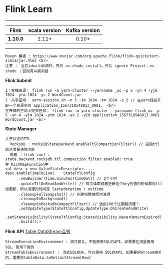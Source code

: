 # Flink Learn
---
|   Flink                 | scala version      |Kafka version   |
|:------------------:|:------------------:|:------------------:|
| **1.10.0**    | 2.11+             | 0.10+               |
---
```
Maven 模板 : https://www.mvnjar.com/org.apache.flink/flink-quickstart-scala/jar.html <br>
注意 ： 当在idea上调试时，先将 es-shade install。然后 ignore Project：es-shade ；否则有冲突问题
```
**Flink Submit**
```
1：单独资源： flink run -m yarn-cluster --yarnname _wc -p 5 -yn 4 -yjm 1024 -ytm 1024 -ys 2 WordCount.jar
2：共享空间： yarn-session.sh -n 5 -jm 1024 -tm 1024 -s 2 // 在yarn提前开辟一个资源空间 application_1567318548013_0001。 <br>
在开辟的空间上提交任务： flink run -m yarn-cluster --yarnname flink_wc -p 5 -yn 4 -yjm 1024 -ytm 1024 -ys 2 -yid application_1567318548013_0001 WordCount.jar <br>
```
**State Manager**
```
关于状态的TTL
  RocksDB ：rocksDBStateBackend.enableTtlCompactionFilter() // 启用ttl后台增量清除功能
  或者 ：flink-conf :  state.backend.rocksdb.ttl.compaction.filter.enabled: true
在 RichMapFunction中
val desc = new ValueStateDescriptor.....
desc.enableTimeToLive(    StateTtlConfig
      .newBuilder(Time.minutes(timeOut)) // 2个小时
      .updateTtlOnReadAndWrite() // 每次读取或者更新这个key的值的时候都对ttl做更新，所以清理的时间是 lastpdatetime + outtime
      .cleanupFullSnapshot() // 创建完整快照时清理
      .cleanupInBackground()
      .cleanupInRocksdbCompactFilter() // 达到100个过期就清理？
      .setUpdateType(StateTtlConfig.UpdateType.OnCreateAndWrite)
      .setStateVisibility(StateTtlConfig.StateVisibility.NeverReturnExpired)
      .build();)
```
**Flink API**
[Table DataStream互转](https://ci.apache.org/projects/flink/flink-docs-stable/dev/table/common.html#convert-a-datastream-or-dataset-into-a-table)
```
StreamExecutionEnvironment : 流式相关。不能使用SQL的API。如果要在流里面用SQL，使用下面的
StreamTableEnvironment ： 流式SQL相关。可以使用 SQL的API。如果要用Stream相关的，需要将tableData.toRetractStream[Row]
```
---
